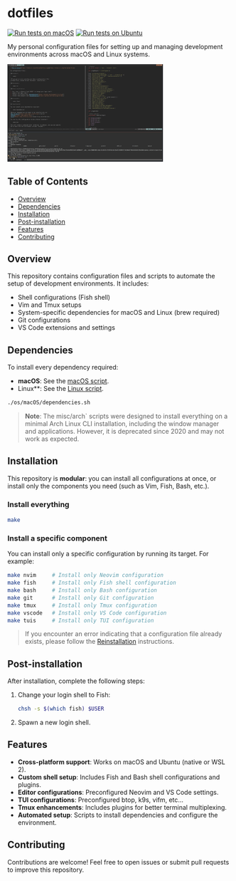 # dotfiles

[![Run tests on macOS](https://github.com/foliea/dotfiles/actions/workflows/test-macOS.yml/badge.svg)](https://github.com/foliea/dotfiles/actions/workflows/test-macOS.yml)
[![Run tests on Ubuntu](https://github.com/foliea/dotfiles/actions/workflows/test-ubuntu.yml/badge.svg)](https://github.com/foliea/dotfiles/actions/workflows/test-ubuntu.yml)

My personal configuration files for setting up and managing development environments across macOS and Linux systems.

<img src="/misc/images/env.png" width="350"/>

## Table of Contents

- [Overview](#overview)
- [Dependencies](#dependencies)
- [Installation](#installation)
- [Post-installation](#post-installation)
- [Features](#features)
- [Contributing](#contributing)

## Overview

This repository contains configuration files and scripts to automate the setup of development environments. It includes:

- Shell configurations (Fish shell)
- Vim and Tmux setups
- System-specific dependencies for macOS and Linux (brew required)
- Git configurations
- VS Code extensions and settings

## Dependencies

To install every dependency required:

- **macOS**: See the [macOS script](os/macOS/dependencies.sh).
- Linux**: See the [Linux script](os/linux/dependencies.sh).

```bash
./os/macOS/dependencies.sh
```

> **Note**: The misc/arch` scripts were designed to install everything on a minimal Arch Linux CLI installation, including the window manager and applications. However, it is deprecated since 2020 and may not work as expected.

## Installation

This repository is **modular**: you can install all configurations at once, or install only the components you need (such as Vim, Fish, Bash, etc.).

### Install everything

```bash
make
```

### Install a specific component

You can install only a specific configuration by running its target. For example:

```bash
make nvim     # Install only Neovim configuration
make fish     # Install only Fish shell configuration
make bash     # Install only Bash configuration
make git      # Install only Git configuration
make tmux     # Install only Tmux configuration
make vscode   # Install only VS Code configuration
make tuis     # Install only TUI configuration
```

> If you encounter an error indicating that a configuration file already exists, please follow the [Reinstallation](#reinstallation) instructions.

## Post-installation

After installation, complete the following steps:

1. Change your login shell to Fish:
   ```bash
   chsh -s $(which fish) $USER
   ```
2. Spawn a new login shell.

## Features

- **Cross-platform support**: Works on macOS and Ubuntu (native or WSL 2).
- **Custom shell setup**: Includes Fish and Bash shell configurations and plugins.
- **Editor configurations**: Preconfigured Neovim and VS Code settings.
- **TUI configurations**: Preconfigured btop, k9s, vifm, etc...
- **Tmux enhancements**: Includes plugins for better terminal multiplexing.
- **Automated setup**: Scripts to install dependencies and configure the environment.

## Contributing

Contributions are welcome! Feel free to open issues or submit pull requests to improve this repository.
